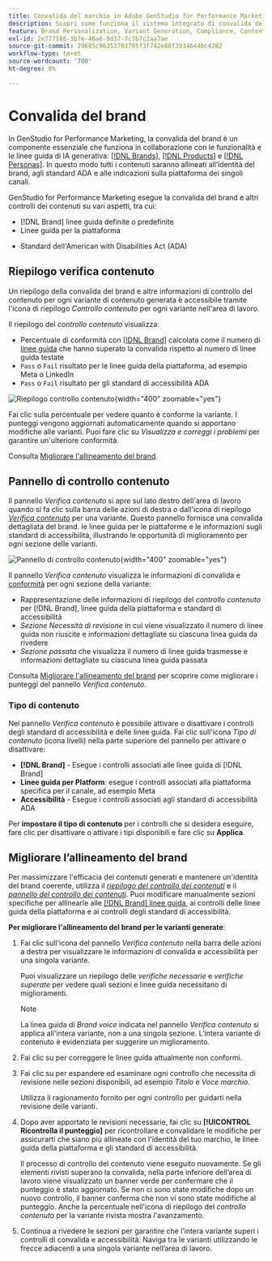 ```yaml
---
title: Convalida del marchio in Adobe GenStudio for Performance Marketing
description: Scopri come funziona il sistema integrato di convalida del brand in GenStudio for Performance Marketing.
feature: Brand Personalization, Variant Generation, Compliance, Content Generation, Content Review, Generative AI
exl-id: 2e777186-3b7e-46a6-9d37-7c7b7c2aa7ae
source-git-commit: 29685c96353703705f3f742e88f3934644bc4282
workflow-type: tm+mt
source-wordcount: '700'
ht-degree: 0%

---
```


# Convalida del brand

In GenStudio for Performance Marketing, la convalida del brand è un componente essenziale che funziona in collaborazione con le funzionalità e le linee guida di IA generativa: [[!DNL Brands]](/help/user-guide/guidelines/brands.md), [[!DNL Products]](/help/user-guide/guidelines/products.md) e [[!DNL Personas]](/help/user-guide/guidelines/personas.md). In questo modo tutti i contenuti saranno allineati all’identità del brand, agli standard ADA e alle indicazioni sulla piattaforma dei singoli canali.

GenStudio for Performance Marketing esegue la convalida del brand e altri controlli dei contenuti su vari aspetti, tra cui:

* [!DNL Brand] linee guida definite o predefinite
* Linee guida per la piattaforma
<!-- * Ethical considerations related to gender, ethnicity, race, disability status, and age in AI-generated content -->
* Standard dell&#39;American with Disabilities Act (ADA)

## Riepilogo verifica contenuto

Un riepilogo della convalida del brand e altre informazioni di controllo del contenuto per ogni variante di contenuto generata è accessibile tramite l&#39;icona di riepilogo _Controllo contenuto_ per ogni variante nell&#39;area di lavoro.

Il riepilogo del _controllo contenuto_ visualizza:

* Percentuale di conformità con [[!DNL Brand]](brands.md) calcolata come il numero di [linee guida](overview.md) che hanno superato la convalida rispetto al numero di linee guida testate
* `Pass` o `Fail` risultato per le linee guida della piattaforma, ad esempio Meta o LinkedIn
* `Pass` o `Fail` risultato per gli standard di accessibilità ADA

![Riepilogo controllo contenuto](/help/assets/content-check-summary.png){width="400" zoomable="yes"}

Fai clic sulla percentuale per vedere quanto è conforme la variante. I punteggi vengono aggiornati automaticamente quando si apportano modifiche alle varianti. Puoi fare clic su _Visualizza e correggi i problemi_ per garantire un&#39;ulteriore conformità.

Consulta [Migliorare l&#39;allineamento del brand](#improve-brand-alignment).

## Pannello di controllo contenuto

Il pannello _Verifica contenuto_ si apre sul lato destro dell&#39;area di lavoro quando si fa clic sulla barra delle azioni di destra _o_ dall&#39;icona di riepilogo [_Verifica contenuto_](#content-check-summary) per una variante. Questo pannello fornisce una convalida dettagliata del brand. le linee guida per le piattaforme e le informazioni sugli standard di accessibilità, illustrando le opportunità di miglioramento per ogni sezione delle varianti.

![Pannello di controllo contenuto](/help/assets/content-check-panel.png){width="400" zoomable="yes"}

Il pannello _Verifica contenuto_ visualizza le informazioni di convalida e [conformità](/help/user-guide/guidelines/overview.md#compliance) per ogni sezione della variante:

* Rappresentazione delle informazioni di riepilogo del _controllo contenuto_ per [!DNL Brand], linee guida della piattaforma e standard di accessibilità
* _Sezione Necessità di revisione_ in cui viene visualizzato il numero di linee guida non riuscite e informazioni dettagliate su ciascuna linea guida da rivedere
* _Sezione passata_ che visualizza il numero di linee guida trasmesse e informazioni dettagliate su ciascuna linea guida passata

Consulta [Migliorare l&#39;allineamento del brand](#improve-brand-alignment) per scoprire come migliorare i punteggi del pannello _Verifica contenuto_.

### Tipo di contenuto

Nel pannello _Verifica contenuto_ è possibile attivare o disattivare i controlli degli standard di accessibilità e delle linee guida. Fai clic sull&#39;icona _Tipo di contenuto_ (icona livelli) nella parte superiore del pannello per attivare o disattivare:

* **[!DNL Brand]** - Esegue i controlli associati alle linee guida di [!DNL Brand]
* **Linee guida per Platform**: esegue i controlli associati alla piattaforma specifica per il canale, ad esempio Meta
* **Accessibilità** - Esegue i controlli associati agli standard di accessibilità ADA

Per **impostare il tipo di contenuto** per i controlli che si desidera eseguire, fare clic per disattivare o attivare i tipi disponibili e fare clic su **Applica**.

## Migliorare l’allineamento del brand

Per massimizzare l&#39;efficacia dei contenuti generati e mantenere un&#39;identità del brand coerente, utilizza il [_riepilogo del controllo dei contenuti_](#content-check-summary) e il [_pannello del controllo dei contenuti_](#content-check-panel). Puoi modificare manualmente sezioni specifiche per allinearle alle [[!DNL Brand] linee guida](brands.md), ai controlli delle linee guida della piattaforma e ai controlli degli standard di accessibilità.

**Per migliorare l&#39;allineamento del brand per le varianti generate**:

1. Fai clic sull&#39;icona del pannello _Verifica contenuto_ nella barra delle azioni a destra per visualizzare le informazioni di convalida e accessibilità per una singola variante.

   Puoi visualizzare un riepilogo delle _verifiche necessarie_ e _verifiche superate_ per vedere quali sezioni e linee guida necessitano di miglioramenti.

   >[!NOTE]
   >
   > La linea guida di _Brand voice_ indicata nel pannello _Verifica contenuto_ si applica all&#39;intera variante, non a una singola sezione. L’intera variante di contenuto è evidenziata per suggerire un miglioramento.

1. Fai clic su per correggere le linee guida attualmente non conformi.
1. Fai clic su per espandere ed esaminare ogni controllo che necessita di revisione nelle sezioni disponibili, ad esempio _Titolo_ e _Voce marchio_.

   Utilizza il ragionamento fornito per ogni controllo per guidarti nella revisione delle varianti.

1. Dopo aver apportato le revisioni necessarie, fai clic su **[!UICONTROL Ricontrolla il punteggio]** per ricontrollare e convalidare le modifiche per assicurarti che siano più allineate con l&#39;identità del tuo marchio, le linee guida della piattaforma e gli standard di accessibilità.

   Il processo di controllo del contenuto viene eseguito nuovamente. Se gli elementi rivisti superano la convalida, nella parte inferiore dell’area di lavoro viene visualizzato un banner verde per confermare che il punteggio è stato aggiornato. Se non ci sono state modifiche dopo un nuovo controllo, il banner conferma che non vi sono state modifiche al punteggio. Anche la percentuale nell&#39;icona di riepilogo del _controllo contenuto_ per la variante rivista mostra l&#39;avanzamento.

1. Continua a rivedere le sezioni per garantire che l’intera variante superi i controlli di convalida e accessibilità. Naviga tra le varianti utilizzando le frecce adiacenti a una singola variante nell’area di lavoro.


